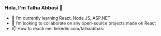 ### Hola, I'm Talha Abbasi 👋

- 🌱 I’m currently learning React, Node JS, ASP.NET 
- 👯 I’m looking to collaborate on any open-source projects made on React
- 📫 How to reach me: linkedin.com/talhaabbasi
